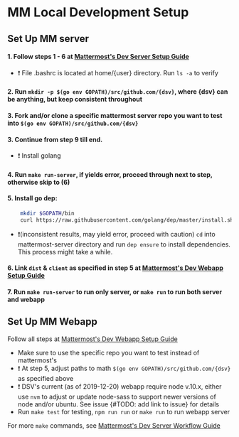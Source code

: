 

# MM Local Development Setup

## Set Up MM server

#### 1. Follow steps 1 - 6 at [Mattermost's Dev Server Setup Guide](https://developers.mattermost.com/contribute/server/developer-setup/)

- ❗ File .bashrc is located at home/{user} directory. Run `ls -a` to verify

#### 2. Run `mkdir -p $(go env GOPATH)/src/github.com/{dsv}`, where {dsv} can be anything, but keep consistent throughout

#### 3. Fork and/or clone a specific mattermost server repo you want to test into `$(go env GOPATH)/src/github.com/{dsv}` 

#### 3. Continue from step 9 till end. 

- ❗ Install golang

#### 4. Run `make run-server`, if yields error, proceed through next to step, otherwise skip to (6)


#### 5. Install go dep:
```bash
    mkdir $GOPATH/bin
    curl https://raw.githubusercontent.com/golang/dep/master/install.sh | sh
```

- ❗(inconsistent results, may yield error, proceed with caution) `cd` into mattermost-server directory and run `dep ensure` to install dependencies. This process might take a while.

#### 6. Link `dist` & `client` as specified in step 5 at [Mattermost's Dev Webapp Setup Guide](https://developers.mattermost.com/contribute/webapp/developer-setup/)

#### 7. Run `make run-server` to run only server, or `make run` to run both server and webapp


## Set Up MM Webapp

Follow all steps at [Mattermost's Dev Webapp Setup Guide](https://developers.mattermost.com/contribute/webapp/developer-setup/)

-  Make sure to use the specific repo you want to test instead of mattermost's
- ❗ At step 5, adjust paths to math `$(go env GOPATH)/src/github.com/{dsv}` as specified above
- ❗ DSV's current (as of 2019-12-20) webapp require node v.10.x, either use `nvm` to adjust or update node-sass to support newer versions of node and/or ubuntu. See issue {#TODO: add link to issue} for details
- Run `make test` for testing, `npm run run` or `make run` to run webapp server

For more `make` commands, see [Mattermost's Dev Server Workflow Guide](https://developers.mattermost.com/contribute/server/developer-workflow/)